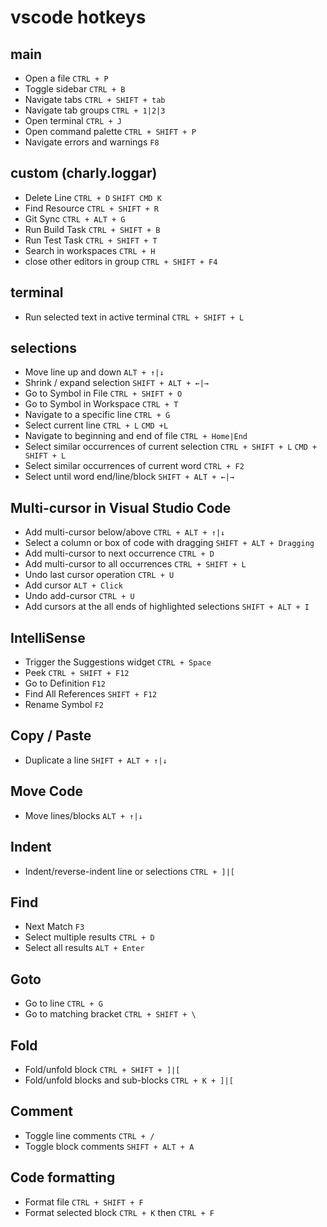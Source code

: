 # vscode hotkeys

## main

- Open a file `CTRL + P`
- Toggle sidebar `CTRL + B`
- Navigate tabs `CTRL + SHIFT + tab`
- Navigate tab groups `CTRL + 1|2|3`
- Open terminal `CTRL + J`
- Open command palette `CTRL + SHIFT + P`
- Navigate errors and warnings `F8`

## custom (charly.loggar)

- Delete Line `CTRL + D` `SHIFT CMD K`
- Find Resource `CTRL + SHIFT + R`
- Git Sync `CTRL + ALT + G`
- Run Build Task `CTRL + SHIFT + B`
- Run Test Task `CTRL + SHIFT + T`
- Search in workspaces `CTRL + H`
- close other editors in group `CTRL + SHIFT + F4`

## terminal

- Run selected text in active terminal `CTRL + SHIFT + L`

## selections

- Move line up and down `ALT + ↑|↓`
- Shrink / expand selection `SHIFT + ALT + ←|→`
- Go to Symbol in File `CTRL + SHIFT + O`
- Go to Symbol in Workspace `CTRL + T`
- Navigate to a specific line `CTRL + G`
- Select current line `CTRL + L` `CMD +L`
- Navigate to beginning and end of file `CTRL + Home|End`
- Select similar occurrences of current selection `CTRL + SHIFT + L` `CMD + SHIFT + L`
- Select similar occurrences of current word `CTRL + F2`
- Select until word end/line/block `SHIFT + ALT + ←|→`

## Multi-cursor in Visual Studio Code

- Add multi-cursor below/above `CTRL + ALT + ↑|↓`
- Select a column or box of code with dragging `SHIFT + ALT + Dragging`
- Add multi-cursor to next occurrence `CTRL + D`
- Add multi-cursor to all occurrences `CTRL + SHIFT + L`
- Undo last cursor operation `CTRL + U`
- Add cursor `ALT + Click`
- Undo add-cursor `CTRL + U`
- Add cursors at the all ends of highlighted selections `SHIFT + ALT + I`

## IntelliSense

- Trigger the Suggestions widget `CTRL + Space`
- Peek `CTRL + SHIFT + F12`
- Go to Definition `F12`
- Find All References `SHIFT + F12`
- Rename Symbol `F2`

## Copy / Paste

- Duplicate a line `SHIFT + ALT + ↑|↓`

## Move Code

- Move lines/blocks `ALT + ↑|↓`

## Indent

- Indent/reverse-indent line or selections `CTRL + ]|[`

## Find

- Next Match `F3`
- Select multiple results `CTRL + D`
- Select all results `ALT + Enter`

## Goto

- Go to line `CTRL + G`
- Go to matching bracket `CTRL + SHIFT + \`

## Fold

- Fold/unfold block `CTRL + SHIFT + ]|[`
- Fold/unfold blocks and sub-blocks `CTRL + K + ]|[`

## Comment

- Toggle line comments `CTRL + /`
- Toggle block comments `SHIFT + ALT + A`

## Code formatting

- Format file `CTRL + SHIFT + F`
- Format selected block `CTRL + K` then `CTRL + F`
